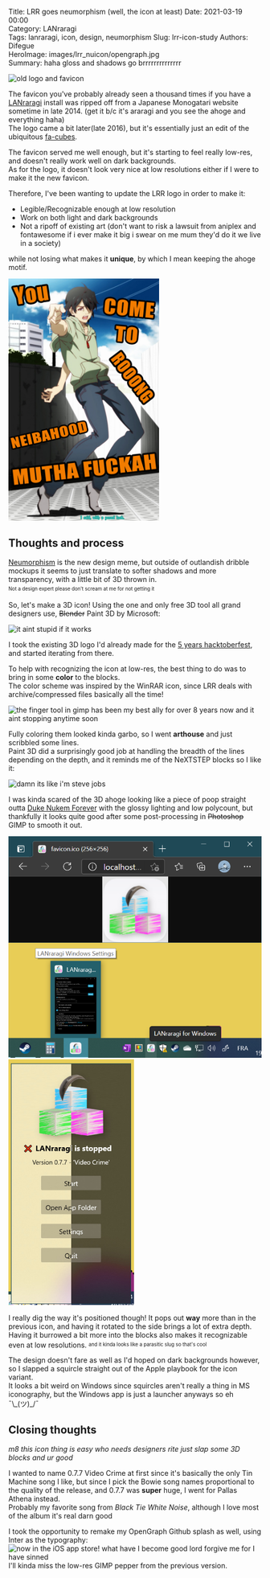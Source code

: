 Title: LRR goes neumorphism (well, the icon at least)
Date: 2021-03-19 00:00  
Category: LANraragi  
Tags: lanraragi, icon, design, neumorphism
Slug: lrr-icon-study
Authors: Difegue  
HeroImage: images/lrr_nuicon/opengraph.jpg  
Summary: haha gloss and shadows go brrrrrrrrrrrrrr

![old logo and favicon]({static}/images/lrr-nuicon/old.png)  

The favicon you've probably already seen a thousand times if you have a [LANraragi](https://github.com/Difegue/LANraragi) install was ripped off from a Japanese Monogatari website sometime in late 2014. (get it b/c it's araragi and you see the ahoge and everything haha)  
The logo came a bit later(late 2016), but it's essentially just an edit of the ubiquitous [fa-cubes](https://fontawesome.com/icons/cubes?style=solid).  

The favicon served me well enough, but it's starting to feel really low-res, and doesn't really work well on dark backgrounds.  
As for the logo, it doesn't look very nice at low resolutions either if I were to make it the new favicon.  

Therefore, I've been wanting to update the LRR logo in order to make it:  

- Legible/Recognizable enough at low resolution
- Work on both light and dark backgrounds
- Not a ripoff of existing art (don't want to risk a lawsuit from aniplex and fontawesome if i ever make it big i swear on me mum they'd do it we live in a society)

while not losing what makes it **unique**, by which I mean keeping the ahoge motif.  

<img width="300" alt="can you believe this image is 9 years old already oh my god where does the time go" src="/images/lrr-nuicon/rrg.jpg"/>  

## Thoughts and process

[Neumorphism](https://www.justinmind.com/blog/neumorphism-ui/) is the new design meme, but outside of outlandish dribble mockups it seems to just translate to softer shadows and more transparency, with a little bit of 3D thrown in.  
<sup><sub>Not a design expert please don't scream at me for not getting it</sup></sub>

So, let's make a 3D icon! Using the one and only free 3D tool all grand designers use, <s>Blender</s> Paint 3D by Microsoft:  

![it aint stupid if it works]({static}/images/lrr-nuicon/p3D.jpg)  

I took the existing 3D logo I'd already made for the [5 years hacktoberfest](./hacktoberfest-lrr-2.html), and started iterating from there.

To help with recognizing the icon at low-res, the best thing to do was to bring in some **color** to the blocks.  
The color scheme was inspired by the WinRAR icon, since LRR deals with archive/compressed files basically all the time!  

![the finger tool in gimp has been my best ally for over 8 years now and it aint stopping anytime soon]({static}/images/lrr-nuicon/study.jpg)

Fully coloring them looked kinda garbo, so I went **arthouse** and just scribbled some lines.  
Paint 3D did a surprisingly good job at handling the breadth of the lines depending on the depth, and it reminds me of the NeXTSTEP blocks so I like it:  

![damn its like i'm steve jobs]({static}/images/lrr-nuicon/OIP.jpg)  

I was kinda scared of the 3D ahoge looking like a piece of poop straight outta [Duke Nukem Forever](https://www.youtube.com/watch?v=Lk2hzFC5Zok) with the glossy lighting and low polycount, but thankfully it looks quite good after some post-processing in <s>Photoshop</s> GIMP to smooth it out.  

<img alt="new favicon" src="/images/lrr-nuicon/new.png" width="550"/> <img alt="hmu in the comments if you actually read those alt texts" src="/images/lrr-nuicon/splash.jpg" width="250"/>  

I really dig the way it's positioned though! It pops out **way** more than in the previous icon, and having it rotated to the side brings a lot of extra depth.  
Having it burrowed a bit more into the blocks also makes it recognizable even at low resolutions. <sup><sub>and it kinda looks like a parasitic slug so that's cool </sup></sub>  

The design doesn't fare as well as I'd hoped on dark backgrounds however, so I slapped a squircle straight out of the Apple playbook for the icon variant.  
It looks a bit weird on Windows since squircles aren't really a thing in MS iconography, but the Windows app is just a launcher anyways so eh ¯\\\_(ツ)_/¯  

## Closing thoughts

_m8 this icon thing is easy who needs designers rite just slap some 3D blocks and ur good_  

I wanted to name 0.7.7 Video Crime at first since it's basically the only Tin Machine song I like, but since I pick the Bowie song names proportional to the quality of the release, and 0.7.7 was **super** huge, I went for Pallas Athena instead.  
Probably my favorite song from _Black Tie White Noise_, although I love most of the album it's real darn good  

I took the opportunity to remake my OpenGraph Github splash as well, using Inter as the typography:  
![now in the iOS app store! what have I become good lord forgive me for I have sinned]({static}/images/lrr-nuicon/opengraph.jpg)  
I'll kinda miss the low-res GIMP pepper from the previous version.  
